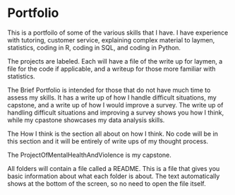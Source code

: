 # Portfolio
This is a portfoilo of some of the various skills that I have. I have experience with tutoring, customer service, explaining complex material to laymen, statistics, coding in R, coding in SQL, and coding in Python.

The projects are labeled. Each will have a file of the write up for laymen, a file for the code if applicable, and a writeup for those more familiar with statistics.

The Brief Portfolio is intended for those that do not have much time to assess my skills. It has a write up of how I handle difficult situations, my capstone, and a write up of how I would improve a survey. The write up of handling difficult situations and improving a survey shows you how I think, while my cpastone showcases my data analysis skills.

The How I think is the section all about on how I think. No code will be in this section and it will be entirely of write ups of my thought process.

The ProjectOfMentalHealthAndViolence is my capstone.

All folders will contain a file called a README. This is a file that gives you basic information about what each folder is about. The text automatically shows at the bottom of the screen, so no need to open the file itself.

